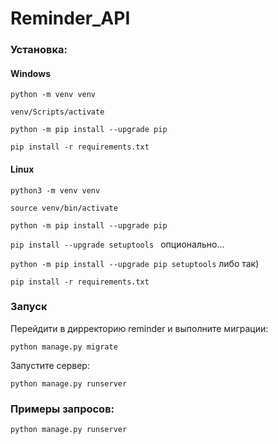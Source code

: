 # Reminder_API

### Установка: 
#### Windows
`python -m venv venv `

`venv/Scripts/activate `

`python -m pip install --upgrade pip `

`pip install -r requirements.txt `

#### Linux
`python3 -m venv venv `

`source venv/bin/activate `

`python -m pip install --upgrade pip `

`pip install --upgrade setuptools ` опционально...

`python -m pip install --upgrade pip setuptools` либо так)

`pip install -r requirements.txt `

### Запуск
Перейдити в дирректорию reminder и выполните миграции:

`python manage.py migrate `

Запустите сервер:

`python manage.py runserver`

### Примеры запросов:

`python manage.py runserver`
